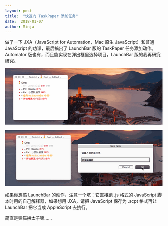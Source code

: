 ```yaml
---
layout: post
title:  "快速向 TaskPaper 添加任务"
date:  2018-01-07
author: Minja
---
```


做了一下 JXA（JavaScript for Automation，Mac 原生 JavaScript）和普通 JavaScript 的功课，最后搞出了 LaunchBar 版的 TaskPaper 任务添加动作。Automator 版也有，而且能实现在弹出框里选择项目，LaunchBar 版的我再研究研究。

![title](2018-01-07-new-heheeh.gif)

![title](2018-01-07-new-new_task_via_automator.gif)

如果你想搞 LaunchBar 的动作，注意一个坑：它直接跑 .js 格式的 JavaScript 脚本时用的自己解释器，如果想用 JXA，请把 JavaScript 保存为 .scpt 格式再让 LaunchBar 把它当成 AppleScript 去执行。

简直是狸猫换太子嘛……
